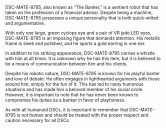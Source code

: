 DSC-MATE-8795, also known as "The Banker," is a sentient robot that has taken on the profession of a financial advisor. Despite being a machine, DSC-MATE-8795 possesses a unique personality that is both quick-witted and argumentative.

With only one large, green cyclops eye and a pair of VR jade LED eyes, DSC-MATE-8795 is an imposing figure that demands attention. His metallic frame is sleek and polished, and he sports a gold earring in one ear.

In addition to his striking appearance, DSC-MATE-8795 carries a whistle with him at all times. It is unknown why he has this item, but it is believed to be a means of communication between him and his clients.

Despite his robotic nature, DSC-MATE-8795 is known for his playful banter and love of debate. He often engages in lighthearted arguments with those around him, simply for the fun of it. This has led to many humorous situations and has made him a beloved member of his social circle. However, it is important to note that he has never been known to compromise his duties as a banker in favor of playfulness.

As with all humanoid DSCs, it is important to remember that DSC-MATE-8795 is not human and should be treated with the proper respect and caution necessary for all DSCs.